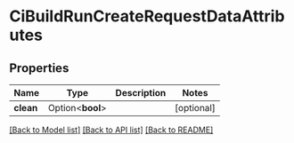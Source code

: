 # CiBuildRunCreateRequestDataAttributes

## Properties

Name | Type | Description | Notes
------------ | ------------- | ------------- | -------------
**clean** | Option<**bool**> |  | [optional]

[[Back to Model list]](../README.md#documentation-for-models) [[Back to API list]](../README.md#documentation-for-api-endpoints) [[Back to README]](../README.md)


